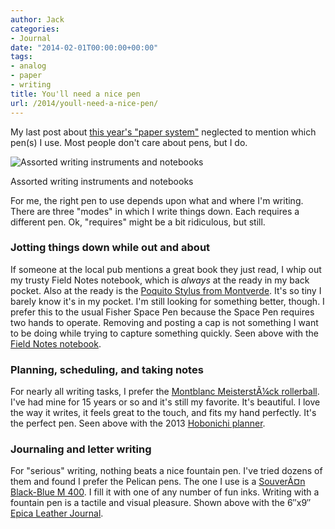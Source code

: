 ```yaml
---
author: Jack
categories:
- Journal
date: "2014-02-01T00:00:00+00:00"
tags:
- analog
- paper
- writing
title: You'll need a nice pen
url: /2014/youll-need-a-nice-pen/
---
```


My last post about <a
href="https://baty.net/2014/paper-system-for-2014">this year's "paper system"</a> neglected to mention which pen(s)
I use. Most people don't care about pens, but I do.

<img alt="Assorted writing instruments and notebooks" src="/img/imported/20140201_DSCF1915.jpg" />

Assorted writing instruments and notebooks

For me, the right pen to use depends upon what and where I'm writing. There are three "modes" in which I write things down. Each requires a different pen. Ok, "requires" might be a bit ridiculous, but still.

### Jotting things down while out and about
          
If someone at the local pub mentions a great book they just read, I whip out my
trusty Field Notes notebook, which is <em>always</em> at the ready in my back
pocket. Also at the ready is the <a target="_blank"
href="http://www.monteverdepens.com/poquitostylus.html">Poquito Stylus from
Montverde</a>. It's so tiny I barely know it's in my pocket. I'm still looking
for something better, though. I prefer this to the usual Fisher Space Pen
because the Space Pen requires two hands to operate. Removing and posting a cap
is not something I want to be doing while trying to capture something quickly.
Seen above with the <a target="_blank" href="http://fieldnotesbrand.com">Field
Notes notebook</a>.
          
### Planning, scheduling, and taking notes
          
For nearly all writing tasks, I prefer the <a target="_blank"
href="http://www.montblanc.com/en-us/shop/writing-instruments/meisterstck/black-resin-gold/classique-rollerball-12890.aspx">Montblanc MeisterstÃ¼ck
rollerball</a>. I've had mine for 15 years or so and it's still my favorite.
It's beautiful. I love the way it writes, it feels great to the touch, and fits
my hand perfectly. It's the perfect pen. Seen above with the 2013 <a
target="_blank" href="http://www.1101.com/store/techo/2014/planner/">Hobonichi
planner</a>.
          
### Journaling and letter writing
          
For "serious" writing, nothing beats a nice fountain pen. I've tried dozens of
them and found I prefer the Pelican pens. The one I use is a <a target="_blank"
href="http://www.pelikan.com/pulse/Pulsar/en_US.FWI.displayShop.93681./souveraen-black-blue">SouverÃ¤n
Black-Blue M 400</a>. I fill it with one of any number of fun inks. Writing with
a fountain pen is a tactile and visual pleasure. Shown above with the
6&#8243;x9&#8243; <a target="_blank"
href="https://www.epica.com/Italian-Leather-Journals-and-Diaries-with-Lined-Pages.html">Epica
Leather Journal</a>.
